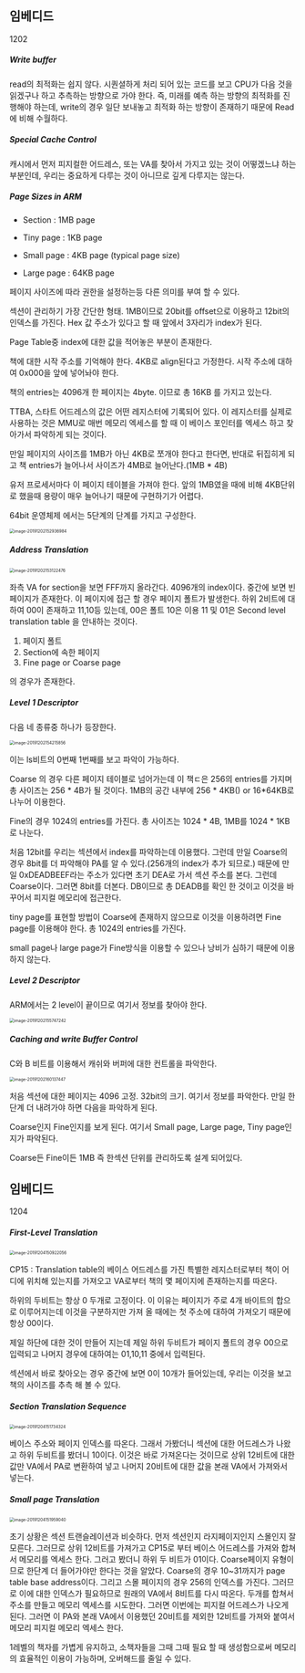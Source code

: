 ## 임베디드

1202

##### Write buffer

read의 최적화는 쉽지 않다. 시퀀셜하게 처리 되어 있는 코드를 보고 CPU가 다음 것을 읽겠구나 하고 추측하는 방향으로 가야 한다. 즉, 미래를 예측 하는 방향의 최적화를 진행해야 하는데, write의 경우 일단 보내놓고 최적화 하는 방향이 존재하기 때문에 Read에 비해 수월하다. 

##### Special Cache Control

캐시에서 먼저 피지컬한 어드레스, 또는 VA를 찾아서 가지고 있는 것이 어떻겠느냐 하는 부분인데, 우리는 중요하게 다루는 것이 아니므로 깊게 다루지는 않는다.

##### Page Sizes in ARM

- Section : 1MB page

- Tiny page : 1KB page

- Small page : 4KB page (typical page size)

- Large page : 64KB page

페이지 사이즈에 따라 권한을 설정하는등 다른 의미를 부여 할 수 있다. 

섹션이 관리하기 가장 간단한 형태. 1MB이므로 20bit를 offset으로 이용하고 12bit의 인덱스를 가진다. Hex 값 주소가 있다고 할 때 앞에서 3자리가 index가 된다. 

Page Table중 index에 대한 값을 적어놓은 부분이 존재한다. 

책에 대한 시작 주소를 기억해야 한다. 4KB로 align된다고 가정한다. 시작 주소에 대하여 0x000을 앞에 넣어놔야 한다. 

책의 entries는 4096개 한 페이지는 4byte. 이므로 총 16KB 를  가지고 있는다. 

TTBA, 스타트 어드레스의 값은 어떤 레지스터에 기록되어 있다. 이 레지스터를 실제로 사용하는 것은 MMU로 매번 메모리 엑세스를 할 때 이 베이스 포인터를 엑세스 하고 찾아가서 파악하게 되는 것이다. 

만일 페이지의 사이즈를 1MB가 아닌 4KB로 쪼개야 한다고 한다면, 반대로 뒤집히게 되고 책 entries가 늘어나서 사이즈가 4MB로 늘어난다.(1MB * 4B)

유저 프로세서마다 이 페이지 테이블을 가져야 한다. 앞의 1MB였을 때에 비해 4KB단위로 했을때 용량이 매우 늘어나기 때문에 구현하기가 어렵다. 

64bit 운영체제 에서는 5단계의 단계를 가지고 구성한다.

<img src="image/image-20191202152936984.png" alt="image-20191202152936984" style="zoom:50%;" />

##### Address Translation

<img src="image/image-20191202153122476.png" alt="image-20191202153122476" style="zoom:50%;" />

좌측 VA for section을 보면 FFF까지 올라간다. 4096개의 index이다. 중간에 보면 빈 페이지가 존재한다. 이 페이지에 접근 할 경우 페이지 폴트가 발생한다. 하위 2비트에 대하여 00이 존재하고 11,10등 있는데, 00은 폴트 10은 이용 11 및 01은 Second level translation table 을 안내하는 것이다. 

1. 페이지 폴트
2. Section에 속한 페이지
3. Fine page or Coarse page

의 경우가 존재한다. 

##### Level 1 Descriptor

다음 네 종류중 하나가 등장한다.

<img src="image/image-20191202154215856.png" alt="image-20191202154215856" style="zoom:50%;" />

이는 ls비트의 0번째 1번째를 보고 파악이 가능하다. 

Coarse 의 경우 다른 페이지 테이블로 넘어가는데 이 책ㄷ은 256의 entries를 가지며 총 사이즈는 256 * 4B가 될 것이다. 1MB의 공간 내부에 256 * 4KB() or 16*64KB로 나누어 이용한다.

Fine의 경우 1024의 entries를 가진다. 총 사이즈는 1024 * 4B, 1MB를 1024 * 1KB로 나눈다.

처음 12bit를 우리는 섹션에서 index를 파악하는데 이용했다. 그런데 만일 Coarse의 경우 8bit를 더 파악해야 PA를 알 수 있다.(256개의 index가 추가 되므로.) 때문에 만일 0xDEADBEEF라는 주소가 있다면 초기 DEA로 가서 섹션 주소를 본다.  그런데 Coarse이다.  그러면 8bit를 더본다. DB이므로 총 DEADB를 확인 한 것이고 이것을 바꾸어서 피지컬 메모리에 접근한다. 

tiny page를 표현할 방법이 Coarse에 존재하지 않으므로 이것을 이용하려면 Fine page를 이용해야 한다. 총 1024의 entries를 가진다. 

small page나 large page가 Fine방식을 이용할 수 있으나 낭비가 심하기 때문에 이용하지 않는다. 

##### Level 2 Descriptor 

ARM에서는 2 level이 끝이므로 여기서 정보를 찾아야 한다.

<img src="image/image-20191202155747242.png" alt="image-20191202155747242" style="zoom:50%;" />

##### Caching and write Buffer Control

C와 B 비트를 이용해서 캐쉬와 버퍼에 대한 컨트롤을 파악한다.

<img src="image/image-20191202160137447.png" alt="image-20191202160137447" style="zoom:50%;" />



처음 섹션에 대한 페이지는 4096 고정. 32bit의 크기. 여기서 정보를 파악한다. 만일 한단계 더 내려가야 하면 다음을 파악하게 된다.

Coarse인지 Fine인지를 보게 된다. 여기서 Small page, Large page, Tiny page인지가 파악된다. 

Coarse든 Fine이든 1MB 즉 한섹션 단위를 관리하도록 설계 되어있다. 

## 임베디드

1204

##### First-Level Translation

<img src="image/image-20191204150922056.png" alt="image-20191204150922056" style="zoom:50%;" />

CP15 : Translation table의 베이스 어드레스를 가진 특별한 레지스터로부터 책이 어디에 위치해 있는지를 가져오고 VA로부터 책의 몇 페이지에 존재하는지를 따온다.

하위의 두비트는 항상 0 두개로 고정이다. 이 이유는 페이지가 주로 4개 바이트의 합으로 이루어지는데 이것을 구분하지만 가져 올 때에는 첫 주소에 대하여 가져오기 때문에 항상 00이다. 

제일 하단에 대한 것이 만들어 지는데 제일 하위 두비트가 페이지 폴트의 경우 00으로 입력되고 나머지 경우에 대하여는 01,10,11 중에서 입력된다. 

섹션에서 바로 찾아오는 경우 중간에 보면 0이 10개가 들어있는데, 우리는 이것을 보고 책의 사이즈를 추측 해 볼 수 있다. 

##### Section Translation Sequence

<img src="image/image-20191204151734324.png" alt="image-20191204151734324" style="zoom:50%;" />

베이스 주소와 페이지 인덱스를 따온다. 그래서 가봤더니 섹션에 대한 어드레스가 나왔고 하위 두비트를 봤더니 10이다. 이것은 바로 가져온다는 것이므로 상위 12비트에 대한 값만 VA에서 PA로 변환하여 넣고 나머지 20비트에 대한 값을 본래 VA에서 가져와서 넣는다. 

##### Small page Translation

<img src="image/image-20191204151959040.png" alt="image-20191204151959040" style="zoom:50%;" />

초기 상황은 섹션 트랜슬레이션과 비슷하다. 먼저 섹션인지 라지페이지인지 스몰인지 잘 모른다. 그러므로 상위 12비트를 가져가고 CP15로 부터 베이스 어드레스를 가져와 합쳐서 메모리를 엑세스 한다. 그러고 봤더니 하위 두 비트가 01이다. Coarse페이지 유형이므로 한단계 더 들어가야만 한다는 것을 알았다. Coarse의 경우 10~31까지가 page table base address이다. 그리고 스몰 페이지의 경우 256의 인덱스를 가진다. 그러므로 이에 대한 인덱스가 필요하므로 원래의 VA에서 8비트를 다시 따온다. 두개를 합쳐서 주소를 만들고 메모리 엑세스를 시도한다. 그러면 이번에는 피지컬 어드레스가 나오게 된다. 그러면 이 PA와 본래 VA에서 이용했던 20비트를 제외한 12비트를 가져와 붙여서 메모리 피지컬 메모리 엑세스 한다. 

1레벨의 책자를 가볍게 유지하고, 소책자들을 그때 그때 필요 할 때 생성함으로써 메모리의 효율적인 이용이 가능하며, 오버해드를 줄일 수 있다. 

